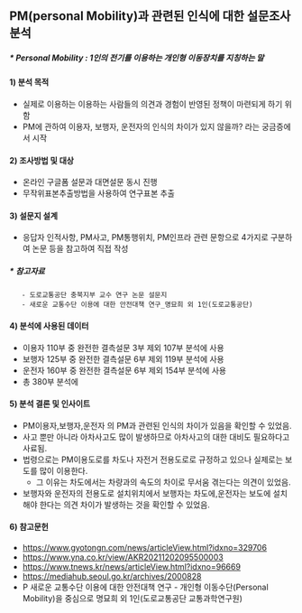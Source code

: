 ## PM(personal Mobility)과 관련된 인식에 대한 설문조사 분석 
##### * Personal Mobility : 1인의 전기를 이용하는 개인형 이동장치를 지칭하는 말

#### 1) 분석 목적 
- 실제로 이용하는 이용하는 사람들의 의견과 경험이 반영된 정책이 마련되게 하기 위함 
- PM에 관하여 이용자, 보행자, 운전자의 인식의 차이가 있지 않을까? 라는 궁금증에서 시작

#### 2) 조사방법 및 대상
 - 온라인 구글폼 설문과 대면설문 동시 진행
 - 무작위표본추출방법을 사용하여 연구표본 추출
 
#### 3) 설문지 설계
 - 응답자 인적사항, PM사고, PM통행위치, PM인프라 관련 문항으로 4가지로 구분하여 논문 등을 참고하여 직접 작성
 ##### * 참고자료
       - 도로교통공단 충북지부 교수 연구 논문 설문지
       - 새로운 교통수단 이용에 대한 안전대책 연구_명묘희 외 1인(도로교통공단)
       
#### 4) 분석에 사용된 데이터 
 - 이용자 110부 중 완전한 결측설문 3부 제외 107부 분석에 사용
 - 보행자 125부 중 완전한 결측설문 6부 제외 119부 분석에 사용
 - 운전자 160부 중 완전한 결측설문 6부 제외 154부 분석에 사용
 - 총 380부 분석에

#### 5) 분석 결론 및 인사이트
 - PM이용자,보행자,운전자 의 PM과 관련된 인식의 차이가 있음을 확인할 수 있었음. 
 - 사고 뿐만 아니라 아차사고도 많이 발생하므로 아차사고의 대한 대비도 필요하다고 사료됨. 
 - 법령으로는 PM이용도로를 차도나 자전거 전용도로로 규정하고 있으나 실제로는 보도를 많이 이용한다. 
     * 그 이유는 차도에서는 차량과의 속도의 차이로 무서움 겪는다는 의견이 있었음. 
 - 보행자와 운전자의 전용도로 설치위치에서 보행자는 차도에,운전자는 보도에 설치해야 한다는 의견 차이가 발생하는 것을 확인할 수 있었음.



#### 6) 참고문헌 
- https://www.gyotongn.com/news/articleView.html?idxno=329706
- https://www.yna.co.kr/view/AKR20211202095500003
- https://www.tnews.kr/news/articleView.html?idxno=96669
- https://mediahub.seoul.go.kr/archives/2000828
- P 새로운 교통수단 이용에 대한 안전대책 연구 - 개인형 이동수단(Personal Mobility)을 중심으로 명묘희 외 1인(도로교통공단 교통과학연구원)
